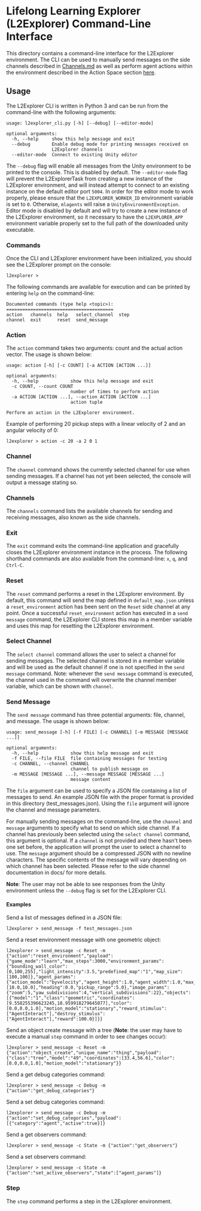 # Lifelong Learning Explorer (L2Explorer) Command-Line Interface

This directory contains a command-line interface for the L2Explorer environment. The CLI can be used to manually send messages on the side channels described in
[Channels.md](../docs/Channels.md) as well as perform agent actions within the environment described in the Action Space section [here](../README.md).

## Usage

The L2Explorer CLI is written in Python 3 and can be run from the command-line with the following arguments:

```
usage: l2explorer_cli.py [-h] [--debug] [--editor-mode]

optional arguments:
  -h, --help     show this help message and exit
  --debug        Enable debug mode for printing messages received on
                 L2Explorer channels
  --editor-mode  Connect to existing Unity editor
```

The `--debug` flag will enable all messages from the Unity environment to be printed to the console. This is disabled by default. The `--editor-mode` flag will prevent the L2ExplorerTask from creating a new instance of the L2Explorer environment, and will instead attempt to connect to an existing instance on the default editor port `5004`. In order for the editor mode to work properly, please ensure that the `L2EXPLORER_WORKER_ID` environment variable is set to `0`. Otherwise, `mlagents` will raise a `UnityEnvironmentException`. Editor mode is disabled by default and will try to create a new instance of the L2Explorer environment, so it necessary to have the `L2EXPLORER_APP` environment variable properly set to the full path of the downloaded unity executable.

### Commands

Once the CLI and L2Explorer environment have been initialized, you should see the L2Explorer prompt on the console:

```
l2explorer >
```

The following commands are available for execution and can be printed by entering `help` on the command-line:

```
Documented commands (type help <topic>):
========================================
action   channels  help   select_channel  step
channel  exit      reset  send_message
```

### Action

The `action` command takes two arguments: count and the actual action vector. The usage is shown below:

```
usage: action [-h] [-c COUNT] [-a ACTION [ACTION ...]]

optional arguments:
  -h, --help            show this help message and exit
  -c COUNT, --count COUNT
                        number of times to perform action
  -a ACTION [ACTION ...], --action ACTION [ACTION ...]
                        action tuple

Perform an action in the L2Explorer environment.
```

Example of performing 20 pickup steps with a linear velocity of 2 and an angular velocity of 0:

```
l2explorer > action -c 20 -a 2 0 1
```

### Channel

The `channel` command shows the currently selected channel for use when sending messages. If a channel has not yet been selected, the console will output a message stating so.

### Channels

The `channels` command lists the available channels for sending and receiving messages, also known as the side channels.

### Exit

The `exit` command exits the command-line application and gracefully closes the L2Explorer environment instance in the process. The following shorthand commands are also available from the command-line: `x`, `q`, and `Ctrl-C`.

### Reset

The `reset` command performs a reset in the L2Explorer environment. By default, this command will send the map defined in `default_map.json` unless a `reset_environment` action has been sent on the `Reset` side channel at any point. Once a successful `reset_environment` action has executed in a `send message` command, the L2Explorer CLI stores this map in a member variable and uses this map for resetting the L2Explorer environment.

### Select Channel

The `select channel` command allows the user to select a channel for sending messages. The selected channel is stored in a member variable and will be used as the default channel if one is not specified in the `send message` command. Note: whenever the `send message` command is executed, the channel used in the command will overwrite the channel member variable, which can be shown with `channel`.

### Send Message

The `send message` command has three potential arguments: file, channel, and message. The usage is shown below:

```
usage: send_message [-h] [-f FILE] [-c CHANNEL] [-m MESSAGE [MESSAGE ...]]

optional arguments:
  -h, --help            show this help message and exit
  -f FILE, --file FILE  file containing messages for testing
  -c CHANNEL, --channel CHANNEL
                        channel to publish message on
  -m MESSAGE [MESSAGE ...], --message MESSAGE [MESSAGE ...]
                        message content
```

The `file` argument can be used to specify a JSON file containing a list of messages to send. An example JSON file with the proper format is provided in this directory (test_messages.json). Using the `file` argument will ignore the channel and message parameters.

For manually sending messages on the command-line, use the `channel` and `message` arguments to specify what to send on which side channel. If a channel has previously been selected using the `select channel` command, this argument is optional. If a `channel` is not provided and there hasn't been one set before, the application will prompt the user to select a channel to use. The `message` argument should be a compressed JSON with no newline characters. The specific contents of the message will vary depending on which channel has been selected. Please refer to the side channel documentation in docs/ for more details.

**Note**: The user may not be able to see responses from the Unity environment unless the `--debug` flag is set for the L2Explorer CLI.

#### Examples

Send a list of messages defined in a JSON file:

```
l2explorer > send_message -f test_messages.json
```

Send a reset environment message with one geometric object:

```
l2explorer > send_message -c Reset -m {"action":"reset_environment","payload":{"game_mode":"learn","max_steps":3000,"environment_params":{"bounding_wall_color":[0,100,255],"light_intensity":3.5,"predefined_map":"1","map_size":[100,100]},"agent_params":{"action_model":"byvelocity","agent_height":1.0,"agent_width":1.0,"max_linear_speed":15.0,"max_angular_speed":85.0,"observation_size":84,"coordinates":[10.0,10.0],"heading":0.0,"pickup_range":5.0},"image_params":{"zoom":5,"yaw_subdivisions":4,"vertical_subdivisions":22},"objects":[{"model":"1","class":"geometric","coordinates":[9.558255396623245,18.959918279645077],"color":[0.0,0.0,1.0],"motion_model":"stationary","reward_stimulus":["AgentInteract"],"destroy_stimulus":["AgentInteract"],"reward":100.0}]}}
```

Send an object create message with a tree (**Note**: the user may have to execute a manual `step` command in order to see changes occur):

```
l2explorer > send_message -c Reset -m {"action":"object_create","unique_name":"thing","payload":{"class":"tree","model":"49","coordinates":[33.4,56.6],"color":[0.0,0.0,1.0],"motion_model":"stationary"}}
```

Send a get debug categories command:

```
l2explorer > send_message -c Debug -m {"action":"get_debug_categories"}
```

Send a set debug categories command:

```
l2explorer > send_message -c Debug -m {"action":"set_debug_categories","payload":[{"category":"agent","active":true}]}
```

Send a get observers command:

```
l2explorer > send_message -c State -m {"action":"get_observers"}
```

Send a set observers command:

```
l2explorer > send_message -c State -m {"action":"set_active_observers","state":["agent_params"]}
```

### Step

The `step` command performs a step in the L2Explorer environment.
